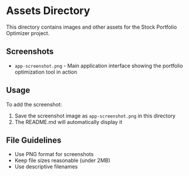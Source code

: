 # Assets Directory

This directory contains images and other assets for the Stock Portfolio Optimizer project.

## Screenshots

- `app-screenshot.png` - Main application interface showing the portfolio optimization tool in action

## Usage

To add the screenshot:

1. Save the screenshot image as `app-screenshot.png` in this directory
2. The README.md will automatically display it

## File Guidelines

- Use PNG format for screenshots
- Keep file sizes reasonable (under 2MB)
- Use descriptive filenames
